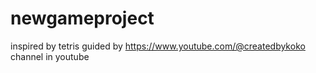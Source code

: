 # newgameproject
inspired by tetris guided by https://www.youtube.com/@createdbykoko channel in youtube
